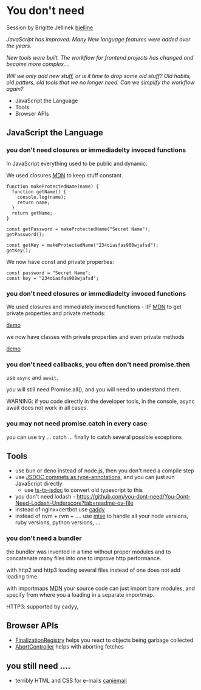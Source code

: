 # You don't need

Session by Brigitte Jellinek [bjelline](https://github.com/bjelline)

*JavaScript has improved. Many New  language features were added over the years.*

*New tools were built. The workflow for frontend projects has changed and become more complex....*

*Will we only add new stuff, or is it time to drop some old stuff? Old habits, old patters, old tools that we no longer need.  Can we simplify the workflow again?*


* JavaScript the Language
* Tools
* Browser APIs



## JavaScript the Language

### you don't need closures or immediadelty invoced functions

In JavaScript everything used to be public and dynamic.

We used closures [MDN](https://developer.mozilla.org/en-US/docs/Web/JavaScript/Closures) to keep stuff constant.

```
function makeProtectedName(name) {
  function getName() {
    console.log(name);
    return name;
  }
  return getName;
}

const getPassword = makeProtectedName("Secret Name");
getPassword();

const getKey = makeProtectedName("234oiasfas908wjafsd");
getKey();
```
We now have const and private properties:

```
const password = "Secret Name";
const key = "234oiasfas908wjafsd";
```


### you don't need closures or immediadelty invoced functions

We used closures and immediately invoced functions - IIF [MDN](https://developer.mozilla.org/en-US/docs/Glossary/IIFE) to get private properties and private methods:

[demo](./example-iif.html)


we now have classes with private properties and even private methods

[demo](./example-private.html)


### you don't need callbacks, you often don't need promise.then

use `async` and `await`.

you will still need Promise.all(), and you will need to understand them.

WARNING: if you code directly in the developer tools, in the console,  async await does not work in all cases.


### you may not need promise.catch in every case

you can use try ... catch ... finally to catch several possible exceptions


## Tools

* use bun or deno instead of node.js, then you don't need a compile step
* use [JSDOC commets as type-annotations](https://www.typescriptlang.org/docs/handbook/jsdoc-supported-types.html), and you can just run JavaScript directly
    * use [ts-to-jsdoc](https://www.npmjs.com/package/ts-to-jsdoc) to convert old typescript to this
* you don't need lodash - https://github.com/you-dont-need/You-Dont-Need-Lodash-Underscore?tab=readme-ov-file
* instead of nginx+certbot use [caddy](https://caddyserver.com/)
* instead of nvm + rvm + .... use [mise](https://mise.jdx.dev/) to handle all your node versions, ruby versions, python versions, ...


### you don't need a bundler

the bundler was invented in a time without proper modules and to concatenate many files into one to improve http performance.

with http2 and http3 loading several files instead of one does not add loading time.

with importmaps [MDN](https://developer.mozilla.org/en-US/docs/Web/HTML/Element/script/type/importmap) your source code can just import bare modules, and specify from where you a loading in a separate importmap.

HTTP3: supported by cadyy,


## Browser APIs

* [FinalizationRegistry](https://developer.mozilla.org/en-US/docs/Web/JavaScript/Reference/Global_Objects/FinalizationRegistry) helps you react to objects being garbage collected
* [AbortController](https://developer.mozilla.org/en-US/docs/Web/API/AbortController/abort) helps with aborting fetches


## you still need ....

* terribly HTML and CSS for e-mails [caniemail](https://www.caniemail.com/)
